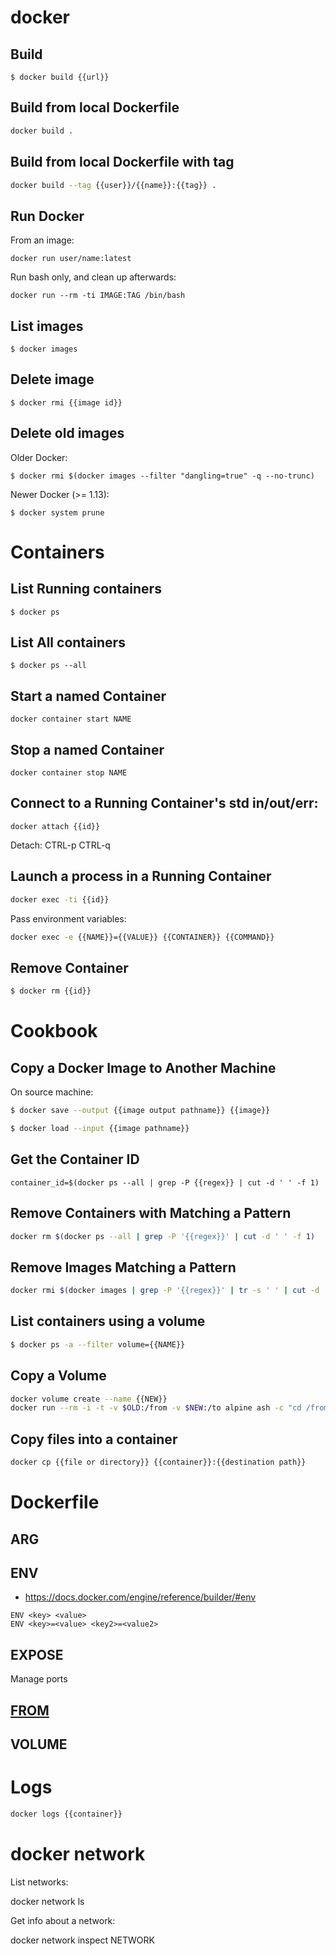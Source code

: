# docker

## Build

```
$ docker build {{url}}
```

## Build from local Dockerfile

```sh
docker build .
```

## Build from local Dockerfile with tag

```sh
docker build --tag {{user}}/{{name}}:{{tag}} .
```

## Run Docker

From an image:

```
docker run user/name:latest
```

Run bash only, and clean up afterwards:

```
docker run --rm -ti IMAGE:TAG /bin/bash
```

## List images

```
$ docker images
```

## Delete image

```
$ docker rmi {{image id}}
```

## Delete old images

Older Docker:

```
$ docker rmi $(docker images --filter "dangling=true" -q --no-trunc)
```

Newer Docker (>= 1.13):

```
$ docker system prune
```

# Containers

## List Running containers

```
$ docker ps
```

## List All containers

```
$ docker ps --all
```

## Start a named Container

```
docker container start NAME
```

## Stop a named Container

```
docker container stop NAME
```

## Connect to a Running Container's std in/out/err:

```
docker attach {{id}}
```

Detach: CTRL-p CTRL-q

## Launch a process in a Running Container

```sh
docker exec -ti {{id}}
```

Pass environment variables:

```sh
docker exec -e {{NAME}}={{VALUE}} {{CONTAINER}} {{COMMAND}}
```

## Remove Container

```sh
$ docker rm {{id}}
```

# Cookbook

## Copy a Docker Image to Another Machine

On source machine:

```sh
$ docker save --output {{image output pathname}} {{image}}
```

```sh
$ docker load --input {{image pathname}}
```

## Get the Container ID

```
container_id=$(docker ps --all | grep -P {{regex}} | cut -d ' ' -f 1)
```

## Remove Containers with Matching a Pattern

```sh
docker rm $(docker ps --all | grep -P '{{regex}}' | cut -d ' ' -f 1)
```

## Remove Images Matching a Pattern

```sh
docker rmi $(docker images | grep -P '{{regex}}' | tr -s ' ' | cut -d ' ' -f 3)
```

## List containers using a volume

```sh
$ docker ps -a --filter volume={{NAME}}
```

## Copy a Volume

```sh
docker volume create --name {{NEW}}
docker run --rm -i -t -v $OLD:/from -v $NEW:/to alpine ash -c "cd /from ; cp -av . /to"
```

## Copy files into a container

```sh
docker cp {{file or directory}} {{container}}:{{destination path}}
```

# Dockerfile

## ARG

## ENV

* https://docs.docker.com/engine/reference/builder/#env

```docker
ENV <key> <value>
ENV <key>=<value> <key2>=<value2>
```

## EXPOSE

Manage ports

## [FROM](https://docs.docker.com/engine/reference/builder/#from)

## VOLUME

# Logs

```sh
docker logs {{container}}
```

# docker network

List networks:

docker network ls

Get info about a network:

docker network inspect NETWORK
